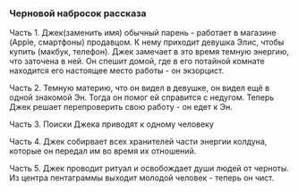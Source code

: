 ### Черновой набросок рассказа

Часть 1.
Джек(заменить имя) обычный парень - работает в магазине (Apple, смартфоны) продавцом. К нему приходит девушка Элис, чтобы купить (макбук, телефон). Джек замечает в это время темную энергию, что заточена в ней.
Он спешит домой, где в его потайной комнате находится его настоящее место работы - он экзорцист.

Часть 2.
Темную материю, что он видел в девушке, он видел ещё в одной знакомой Эн. Тогда он помог ей справится с недугом.
Теперь Джек решает перепроверить свою работу - он едет к Эн.

Часть 3.
Поиски Джека приводят к одному человеку

Часть 4.
Джек собирвает всех хранителей части энергии колдуна, которые он передал им во время их отношений.

Часть 5.
Джек проводит ритуал и освобождает души людей от черноты. Из центра пентаграммы выходит молодой человек - теперь он чист.